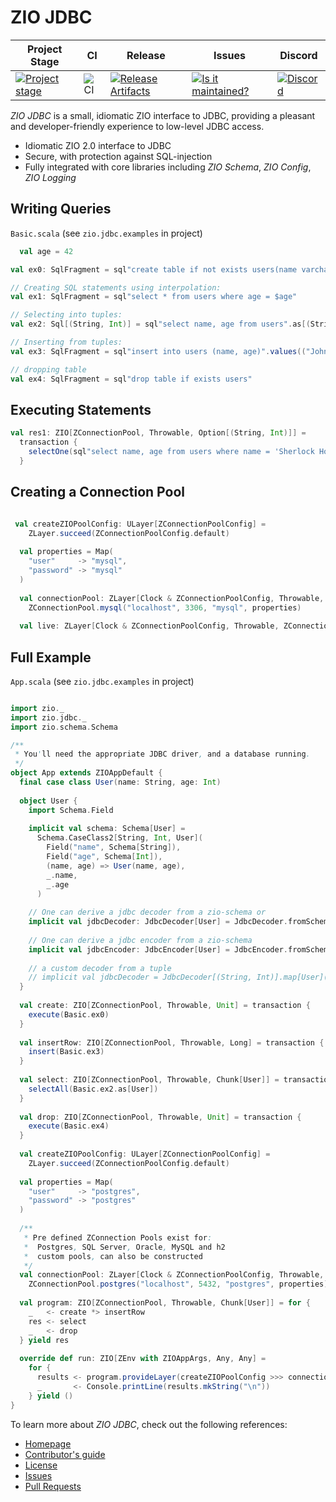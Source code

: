 # ZIO JDBC

| Project Stage | CI                                       | Release                                                               |  Issues                                                     | Discord                                   |
| --- |------------------------------------------|-----------------------------------------------------------------------|--------------------------------------------------------------|-------------------------------------------|
| [![Project stage][Stage]][Stage-Page] | ![CI][badge-CI] | [![Release Artifacts][badge-sonatype-releases]][link-sonatype-releases] | [![Is it maintained?][badge-maintenance]][link-maintenance] | [![Discord][badge-discord]][link-discord] |

_ZIO JDBC_ is a small, idiomatic ZIO interface to JDBC, providing a pleasant and developer-friendly experience to low-level JDBC access.

- Idiomatic ZIO 2.0 interface to JDBC
- Secure, with protection against SQL-injection
- Fully integrated with core libraries including _ZIO Schema_, _ZIO Config_, _ZIO Logging_

## Writing Queries

`Basic.scala` (see `zio.jdbc.examples` in project)
```scala
  val age = 42

val ex0: SqlFragment = sql"create table if not exists users(name varchar(255), age int)"

// Creating SQL statements using interpolation:
val ex1: SqlFragment = sql"select * from users where age = $age"

// Selecting into tuples:
val ex2: Sql[(String, Int)] = sql"select name, age from users".as[(String, Int)]

// Inserting from tuples:
val ex3: SqlFragment = sql"insert into users (name, age)".values(("John", 42))

// dropping table
val ex4: SqlFragment = sql"drop table if exists users"
```


## Executing Statements

```scala
val res1: ZIO[ZConnectionPool, Throwable, Option[(String, Int)]] = 
  transaction {
    selectOne(sql"select name, age from users where name = 'Sherlock Holmes'".as[(String, Int)])
  }
```

## Creating a Connection Pool

```scala

 val createZIOPoolConfig: ULayer[ZConnectionPoolConfig] =
    ZLayer.succeed(ZConnectionPoolConfig.default)
 
  val properties = Map(
    "user"     -> "mysql",
    "password" -> "mysql"
  )
 
  val connectionPool: ZLayer[Clock & ZConnectionPoolConfig, Throwable, ZConnectionPool] =
    ZConnectionPool.mysql("localhost", 3306, "mysql", properties)
 
  val live: ZLayer[Clock & ZConnectionPoolConfig, Throwable, ZConnectionPool] = createZIOPoolConfig >>> connectionPool
```


## Full Example

`App.scala` (see `zio.jdbc.examples` in project)
```scala

import zio._
import zio.jdbc._
import zio.schema.Schema

/**
 * You'll need the appropriate JDBC driver, and a database running.
 */
object App extends ZIOAppDefault {
  final case class User(name: String, age: Int)
  
  object User {
    import Schema.Field
    
    implicit val schema: Schema[User] =
      Schema.CaseClass2[String, Int, User](
        Field("name", Schema[String]),
        Field("age", Schema[Int]),
        (name, age) => User(name, age),
        _.name,
        _.age
      )
    
    // One can derive a jdbc decoder from a zio-schema or
    implicit val jdbcDecoder: JdbcDecoder[User] = JdbcDecoder.fromSchema
    
    // One can derive a jdbc encoder from a zio-schema 
    implicit val jdbcEncoder: JdbcEncoder[User] = JdbcEncoder.fromSchema
    
    // a custom decoder from a tuple
    // implicit val jdbcDecoder = JdbcDecoder[(String, Int)].map[User](t => User(t._1, t._2))
  }
  
  val create: ZIO[ZConnectionPool, Throwable, Unit] = transaction {
    execute(Basic.ex0)
  }
  
  val insertRow: ZIO[ZConnectionPool, Throwable, Long] = transaction {
    insert(Basic.ex3)
  }
  
  val select: ZIO[ZConnectionPool, Throwable, Chunk[User]] = transaction {
    selectAll(Basic.ex2.as[User])
  }
  
  val drop: ZIO[ZConnectionPool, Throwable, Unit] = transaction {
    execute(Basic.ex4)
  }
  
  val createZIOPoolConfig: ULayer[ZConnectionPoolConfig] =
    ZLayer.succeed(ZConnectionPoolConfig.default)
  
  val properties = Map(
    "user"     -> "postgres",
    "password" -> "postgres"
  )
  
  /**
   * Pre defined ZConnection Pools exist for:
   *  Postgres, SQL Server, Oracle, MySQL and h2
   *  custom pools, can also be constructed
   */
  val connectionPool: ZLayer[Clock & ZConnectionPoolConfig, Throwable, ZConnectionPool] =
    ZConnectionPool.postgres("localhost", 5432, "postgres", properties)
  
  val program: ZIO[ZConnectionPool, Throwable, Chunk[User]] = for {
    _   <- create *> insertRow
    res <- select
    _   <- drop
  } yield res
  
  override def run: ZIO[ZEnv with ZIOAppArgs, Any, Any] =
    for {
      results <- program.provideLayer(createZIOPoolConfig >>> connectionPool)
      _       <- Console.printLine(results.mkString("\n"))
    } yield ()
}

```


To learn more about _ZIO JDBC_, check out the following references:

- [Homepage](https://zio.github.io/zio-jdbc/)
- [Contributor's guide](./.github/CONTRIBUTING.md)
- [License](LICENSE)
- [Issues](https://github.com/zio/zio-jdbc/issues)
- [Pull Requests](https://github.com/zio/zio-jdbc/pulls)

[badge-sonatype-releases]: https://img.shields.io/nexus/r/https/oss.sonatype.org/dev.zio/zio-jdbc_2.12.svg "Sonatype Releases"
[badge-CI]: https://github.com/zio/zio-jdbc/workflows/CI/badge.svg
[badge-discord]: https://img.shields.io/discord/629491597070827530?logo=discord
[badge-maintenance]: http://isitmaintained.com/badge/resolution/zio/zio-jdbc.svg
[link-sonatype-releases]: https://oss.sonatype.org/content/repositories/releases/dev/zio/zio-jdbc_2.12/ "Sonatype Releases"
[link-discord]: https://discord.gg/2ccFBr4
[link-maintenance]: http://isitmaintained.com/project/zio/zio-jdbc
[link-zio]: https://zio.dev
[Stage]: https://img.shields.io/badge/Project%20Stage-Research-red.svg
[Stage-Page]: https://github.com/zio/zio/wiki/Project-Stages
